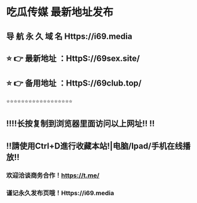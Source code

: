 # 吃瓜传媒 最新地址发布 
## 导 航 永 久 域 名  Https://i69.media
## ⭐️ 👉 最新地址 ：HttpS://69sex.site/
## ⭐️ 👉 备用地址 ：HttpS://69club.top/
⭐️⭐️⭐️⭐️⭐️⭐️⭐️⭐️⭐️⭐️⭐️⭐️⭐️⭐️⭐️⭐️⭐️⭐️
## ‼️‼️长按复制到浏览器里面访问以上网址‼️  ‼️
## ‼️請使用Ctrl+D進行收藏本站!|电脑/Ipad/手机在线播放‼️
### 欢迎洽谈商务合作！https://t.me/
### 谨记永久发布页哦！Https://i69.media
